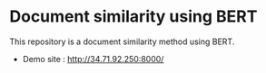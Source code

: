 # Document similarity using BERT


This repository is a document similarity method using BERT.

* Demo site : http://34.71.92.250:8000/
